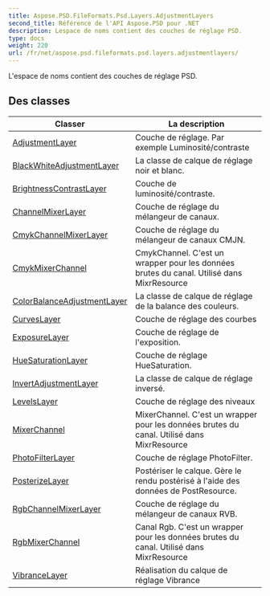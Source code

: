 ```yaml
---
title: Aspose.PSD.FileFormats.Psd.Layers.AdjustmentLayers
second_title: Référence de l'API Aspose.PSD pour .NET
description: Lespace de noms contient des couches de réglage PSD.
type: docs
weight: 220
url: /fr/net/aspose.psd.fileformats.psd.layers.adjustmentlayers/
---
```

L'espace de noms contient des couches de réglage PSD.

## Des classes

| Classer | La description |
| --- | --- |
| [AdjustmentLayer](./adjustmentlayer/) | Couche de réglage. Par exemple Luminosité/contraste |
| [BlackWhiteAdjustmentLayer](./blackwhiteadjustmentlayer/) | La classe de calque de réglage noir et blanc. |
| [BrightnessContrastLayer](./brightnesscontrastlayer/) | Couche de luminosité/contraste. |
| [ChannelMixerLayer](./channelmixerlayer/) | Couche de réglage du mélangeur de canaux. |
| [CmykChannelMixerLayer](./cmykchannelmixerlayer/) | Couche de réglage du mélangeur de canaux CMJN. |
| [CmykMixerChannel](./cmykmixerchannel/) | CmykChannel. C'est un wrapper pour les données brutes du canal. Utilisé dans MixrResource |
| [ColorBalanceAdjustmentLayer](./colorbalanceadjustmentlayer/) | La classe de calque de réglage de la balance des couleurs. |
| [CurvesLayer](./curveslayer/) | Couche de réglage des courbes |
| [ExposureLayer](./exposurelayer/) | Couche de réglage de l'exposition. |
| [HueSaturationLayer](./huesaturationlayer/) | Couche de réglage HueSaturation. |
| [InvertAdjustmentLayer](./invertadjustmentlayer/) | La classe de calque de réglage inversé. |
| [LevelsLayer](./levelslayer/) | Couche de réglage des niveaux |
| [MixerChannel](./mixerchannel/) | MixerChannel. C'est un wrapper pour les données brutes du canal. Utilisé dans MixrResource |
| [PhotoFilterLayer](./photofilterlayer/) | Couche de réglage PhotoFilter. |
| [PosterizeLayer](./posterizelayer/) | Postériser le calque. Gère le rendu postérisé à l'aide des données de PostResource. |
| [RgbChannelMixerLayer](./rgbchannelmixerlayer/) | Couche de réglage du mélangeur de canaux RVB. |
| [RgbMixerChannel](./rgbmixerchannel/) | Canal Rgb. C'est un wrapper pour les données brutes du canal. Utilisé dans MixrResource |
| [VibranceLayer](./vibrancelayer/) | Réalisation du calque de réglage Vibrance |


